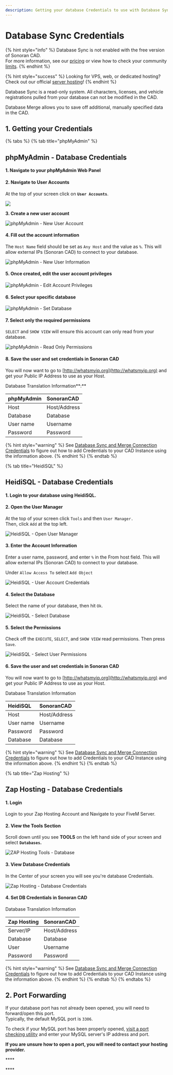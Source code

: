 ```yaml
---
description: Getting your database Credentials to use with Database Sync.
---
```


# Database Sync Credentials

{% hint style="info" %}
Database Sync is not enabled with the free version of Sonoran CAD.  
For more information, see our [pricing](../../pricing/faq/) or view how to check your community [limits](../../tutorials/getting-started/view-your-limits.md).
{% endhint %}

{% hint style="success" %}
Looking for VPS, web, or dedicated hosting? Check out our official [server hosting](../../vps-hosting-1/vps-hosting.md)!
{% endhint %}

Database Sync is a read-only system. All characters, licenses, and vehicle registrations pulled from your database can not be modified in the CAD.  
  
Database Merge allows you to save off additional, manually specified data in the CAD.

## 1. Getting your Credentials

{% tabs %}
{% tab title="phpMyAdmin" %}
## phpMyAdmin - Database Credentials

#### **1. Navigate to your phpMyAdmin Web Panel**

#### **2. Navigate to User Accounts**

At the top of your screen click on **`User Accounts`**.

![](../../.gitbook/assets/image%20%28136%29.png)

**3. Create a new user account**

![phpMyAdmin - New User Account](../../.gitbook/assets/image%20%28135%29.png)

#### **4. Fill out the account information**

The `Host Name` field should be set as `Any Host` and the value as `%`. This will allow external IPs \(Sonoran CAD\) to connect to your database.

![phpMyAdmin - New User Information](../../.gitbook/assets/image%20%28145%29.png)

#### **5. Once created, edit the user account privileges**

![phpMyAdmin - Edit Account Privileges](../../.gitbook/assets/image%20%28143%29.png)

#### **6. Select your specific database**

![phpMyAdmin - Set Database](../../.gitbook/assets/image%20%28146%29.png)

#### **7. Select only the required permissions**

`SELECT` and `SHOW VIEW` will ensure this account can only read from your database.

![phpMyAdmin - Read Only Permissions](../../.gitbook/assets/image%20%28147%29.png)

#### 8. Save the user and set credentials in Sonoran CAD

You will now want to go to [http://whatsmyip.org](http://whatsmyip.org) and get your Public IP Address to use as your Host.

Database Translation Information**:**

| phpMyAdmin | SonoranCAD |
| :--- | :--- |
| Host | Host/Address |
| Database | Database |
| User name | Username |
| Password | Password |

{% hint style="warning" %}
See [Database Sync and Merge Connection Credentials](./#written-configuration-guide) to figure out how to add Credentials to your CAD Instance using the information above.
{% endhint %}
{% endtab %}

{% tab title="HeidiSQL" %}
## HeidiSQL - Database Credentials

#### 1. Login to your database using HeidiSQL. 

#### 2. Open the User Manager

At the top of your screen click `Tools` and then `User Manager.`  
Then, click `Add` at the top left.

![HeidiSQL - Open User Manager](../../.gitbook/assets/image%20%28131%29.png)

#### 3. Enter the Account Information

Enter a user name, password, and enter `%` in the From host field. This will allow external IPs \(Sonoran CAD\) to connect to your database.

Under `Allow Access To` select `Add Object`

![HeidiSQL - User Account Credentials](../../.gitbook/assets/image%20%28142%29.png)

#### 4. Select the Database

Select the name of your database, then hit `Ok`.

![HeidiSQL - Select Database](../../.gitbook/assets/image%20%28140%29.png)

#### 5. Select the Permissions

Check off the `EXECUTE`, `SELECT`, and `SHOW VIEW` read permissions. Then press `Save`.

![HeidiSQL - Select User Permissions](../../.gitbook/assets/image%20%28144%29.png)

#### 6. Save the user and set credentials in Sonoran CAD

You will now want to go to [http://whatsmyip.org](http://whatsmyip.org) and get your Public IP Address to use as your Host.

Database Translation Information

| HeidiSQL | SonoranCAD |
| :--- | :--- |
| Host | Host/Address |
| User name | Username |
| Password | Password |
| Database | Database |

{% hint style="warning" %}
See [Database Sync and Merge Connection Credentials](./#written-configuration-guide) to figure out how to add Credentials to your CAD Instance using the information above.
{% endhint %}
{% endtab %}

{% tab title="Zap Hosting" %}
## Zap Hosting - Database Credentials

#### 1. Login

Login to your Zap Hosting Account and Navigate to your FiveM Server.

#### 2. View the Tools Section

Scroll down until you see **TOOLS** on the left hand side of your screen and select **`Databases`.**

![ZAP Hosting Tools - Database](../../.gitbook/assets/image%20%28139%29%20%282%29.png)

#### 3. View Database Credentials

In the Center of your screen you will see you're database Credentials. 

![Zap Hosting - Database Credentials](../../.gitbook/assets/image%20%28134%29.png)

#### 4. Set DB Credentials in Sonoran CAD

Database Translation Information

| Zap Hosting | SonoranCAD |
| :--- | :--- |
| Server/IP | Host/Address |
| Database | Database |
| User | Username |
| Password | Password |

{% hint style="warning" %}
See [Database Sync and Merge Connection Credentials](./#written-configuration-guide) to figure out how to add Credentials to your CAD Instance using the information above.
{% endhint %}
{% endtab %}
{% endtabs %}

## 2. Port Forwarding

If your database port has not already been opened, you will need to forward/open this port.  
Typically, the default MySQL port is `3306`.

To check if your MySQL port has been properly opened, [visit a port checking utility](https://www.yougetsignal.com/tools/open-ports/) and enter your MySQL server's IP address and port.

**If you are unsure how to open a port, you will need to contact your hosting provider.**

\*\*\*\*



\*\*\*\*







